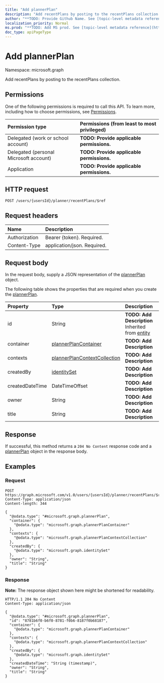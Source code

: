 ```yaml
---
title: "Add plannerPlan"
description: "Add recentPlans by posting to the recentPlans collection."
author: "**TODO: Provide Github Name. See [topic-level metadata reference](https://msgo.azurewebsites.net/add/document/guidelines/metadata.html#topic-level-metadata)**"
localization_priority: Normal
ms.prod: "**TODO: Add MS prod. See [topic-level metadata reference](https://msgo.azurewebsites.net/add/document/guidelines/metadata.html#topic-level-metadata)**"
doc_type: apiPageType
---
```


# Add plannerPlan
Namespace: microsoft.graph



Add recentPlans by posting to the recentPlans collection.

## Permissions
One of the following permissions is required to call this API. To learn more, including how to choose permissions, see [Permissions](/graph/permissions-reference).

|Permission type|Permissions (from least to most privileged)|
|:---|:---|
|Delegated (work or school account)|**TODO: Provide applicable permissions.**|
|Delegated (personal Microsoft account)|**TODO: Provide applicable permissions.**|
|Application|**TODO: Provide applicable permissions.**|

## HTTP request

<!-- {
  "blockType": "ignored"
}
-->
``` http
POST /users/{usersId}/planner/recentPlans/$ref
```

## Request headers
|Name|Description|
|:---|:---|
|Authorization|Bearer {token}. Required.|
|Content-Type|application/json. Required.|

## Request body
In the request body, supply a JSON representation of the [plannerPlan](../resources/plannerplan.md) object.

The following table shows the properties that are required when you create the [plannerPlan](../resources/plannerplan.md).

|Property|Type|Description|
|:---|:---|:---|
|id|String|**TODO: Add Description** Inherited from [entity](../resources/entity.md)|
|container|[plannerPlanContainer](../resources/plannerplancontainer.md)|**TODO: Add Description**|
|contexts|[plannerPlanContextCollection](../resources/plannerplancontextcollection.md)|**TODO: Add Description**|
|createdBy|[identitySet](../resources/identityset.md)|**TODO: Add Description**|
|createdDateTime|DateTimeOffset|**TODO: Add Description**|
|owner|String|**TODO: Add Description**|
|title|String|**TODO: Add Description**|



## Response

If successful, this method returns a `204 No Content` response code and a [plannerPlan](../resources/plannerplan.md) object in the response body.

## Examples

### Request
<!-- {
  "blockType": "request",
  "name": "create_plannerplan_from_"
}
-->
``` http
POST https://graph.microsoft.com/v1.0/users/{usersId}/planner/recentPlans/$ref
Content-Type: application/json
Content-length: 344

{
  "@odata.type": "#microsoft.graph.plannerPlan",
  "container": {
    "@odata.type": "microsoft.graph.plannerPlanContainer"
  },
  "contexts": {
    "@odata.type": "microsoft.graph.plannerPlanContextCollection"
  },
  "createdBy": {
    "@odata.type": "microsoft.graph.identitySet"
  },
  "owner": "String",
  "title": "String"
}
```


### Response
**Note:** The response object shown here might be shortened for readability.
<!-- {
  "blockType": "response",
  "truncated": true,
  "@odata.type": "microsoft.graph.plannerPlan"
}
-->
``` http
HTTP/1.1 204 No Content
Content-Type: application/json

{
  "@odata.type": "#microsoft.graph.plannerPlan",
  "id": "8781b6f0-b6f0-8781-f0b6-8187f0b68187",
  "container": {
    "@odata.type": "microsoft.graph.plannerPlanContainer"
  },
  "contexts": {
    "@odata.type": "microsoft.graph.plannerPlanContextCollection"
  },
  "createdBy": {
    "@odata.type": "microsoft.graph.identitySet"
  },
  "createdDateTime": "String (timestamp)",
  "owner": "String",
  "title": "String"
}
```

